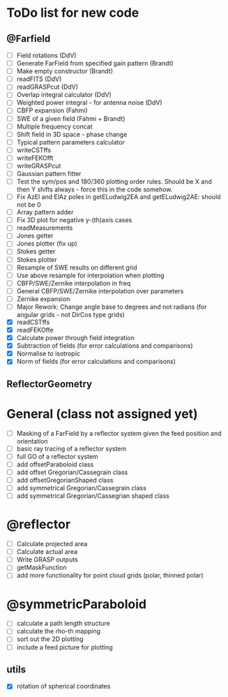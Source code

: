 # ToDo list for new code

## @Farfield
- [ ] Field rotations (DdV)
- [ ] Generate FarField from specified gain pattern (Brandt)
- [ ] Make empty constructor (Brandt)
- [ ] readFITS (DdV)
- [ ] readGRASPcut (DdV)
- [ ] Overlap integral calculator (DdV)
- [ ] Weighted power integral - for antenna noise (DdV)
- [ ] CBFP expansion (Fahmi)
- [ ] SWE of a given field (Fahmi + Brandt)
- [ ] Multiple frequency concat
- [ ] Shift field in 3D space - phase change
- [ ] Typical pattern parameters calculator
- [ ] writeCSTffs
- [ ] writeFEKOfft
- [ ] writeGRASPcut
- [ ] Gaussian pattern fitter
- [ ] Test the sym/pos and 180/360 plotting order rules.  Should be X and then Y shifts always - force this in the code somehow.
- [ ] Fix AzEl and ElAz poles in getELudwig2EA and getELudwig2AE: should not be 0
- [ ] Array pattern adder
- [ ] Fix 3D plot for negative y-(th)axis cases
- [ ] readMeasurements
- [ ] Jones getter
- [ ] Jones plotter (fix up)
- [ ] Stokes getter
- [ ] Stokes plotter
- [ ] Resample of SWE results on different grid
- [ ] Use above resample for interpolation when plotting
- [ ] CBFP/SWE/Zernike interpolation in freq
- [ ] General CBFP/SWE/Zernike interpolation over parameters
- [ ] Zernike expansion
- [ ] Major Rework: Change angle base to degrees and not radians (for angular grids - not DirCos type grids)
- [x] readCSTffs
- [x] readFEKOffe
- [x] Calculate power through field integration
- [x] Subtraction of fields (for error calculations and comparisons)
- [x] Normalise to isotropic
- [x] Norm of fields (for error calculations and comparisons)

## ReflectorGeometry
# General (class not assigned yet)
- [ ] Masking of a FarField by a reflector system given the feed position and orientation
- [ ] basic ray tracing of a reflector system
- [ ] full GO of a reflector system
- [ ] add offsetParaboloid class
- [ ] add offset Gregorian/Cassegrain class
- [ ] add offsetGregorianShaped class
- [ ] add symmetrical Gregorian/Cassegrain class
- [ ] add symmetrical Gregorian/Cassegrian shaped class

# @reflector
- [ ] Calculate projected area
- [ ] Calculate actual area
- [ ] Write GRASP outputs
- [ ] getMaskFunction
- [ ] add more functionality for point cloud grids (polar, thinned polar)

# @symmetricParaboloid
- [ ] calculate a path length structure
- [ ] calculate the rho-th mapping
- [ ] sort out the 2D plotting
- [ ] include a feed picture for plotting

## utils
- [x] rotation of spherical coordinates